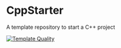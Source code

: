 # CppStarter
A template repository to start a C++ project

[![Template Quality](https://github.com/brobeson/CppStarter/actions/workflows/template_quality.yaml/badge.svg)](https://github.com/brobeson/CppStarter/actions/workflows/template_quality.yaml)
